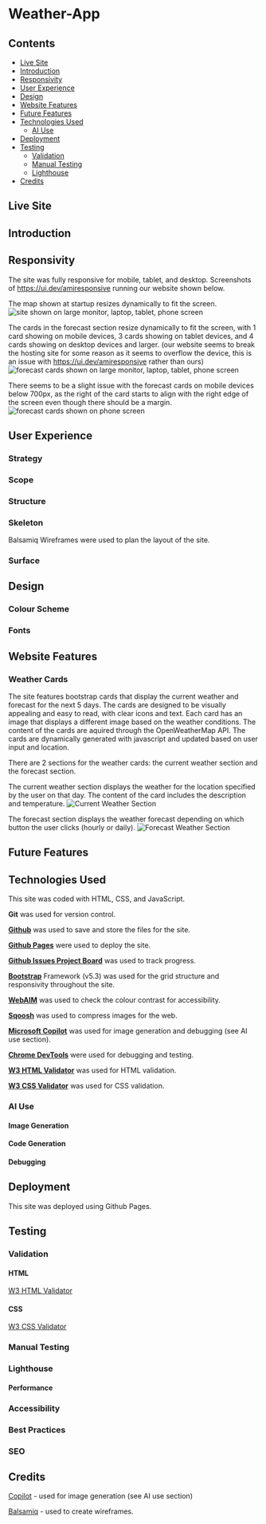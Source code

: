# Weather-App

## Contents

- [Live Site](#live-site)
- [Introduction](#introduction)
- [Responsivity](#responsivity)
- [User Experience](#user-experience)
- [Design](#design)
- [Website Features](#website-features)
- [Future Features](#future-features)
- [Technologies Used](#technologies-used)
  - [AI Use](#ai-use)
- [Deployment](#deployment)
- [Testing](#testing)
  - [Validation](#validation)
  - [Manual Testing](#manual-testing)
  - [Lighthouse](#lighthouse)
- [Credits](#credits)

## Live Site


## Introduction



## Responsivity

The site was fully responsive for mobile, tablet, and desktop. Screenshots of https://ui.dev/amiresponsive running our website shown below.

The map shown at startup resizes dynamically to fit the screen.
![site shown on large monitor, laptop, tablet, phone screen](documentation/responsivity-start.png)

The cards in the forecast section resize dynamically to fit the screen, with 1 card showing on mobile devices, 3 cards showing on tablet devices, and 4 cards showing on desktop devices and larger. (our website seems to break the hosting site for some reason as it seems to overflow the device, this is an issue with https://ui.dev/amiresponsive rather than ours)
![forecast cards shown on large monitor, laptop, tablet, phone screen](documentation/responsivity-cards.png)

There seems to be a slight issue with the forecast cards on mobile devices below 700px, as the right of the card starts to align with the right edge of the screen even though there should be a margin.
![forecast cards shown on phone screen](documentation/forecast-cards-phone.png)

<!-- ### Mobile/Tablet View -->

<!-- ### Desktop View -->

## User Experience


### Strategy


### Scope


### Structure




### Skeleton

Balsamiq Wireframes were used to plan the layout of the site. 


### Surface 
 

## Design


### Colour Scheme


### Fonts


## Website Features

### Weather Cards

The site features bootstrap cards that display the current weather and forecast for the next 5 days. The cards are designed to be visually appealing and easy to read, with clear icons and text. Each card has an image that displays a different image based on the weather conditions. The content of the cards are aquired through the OpenWeatherMap API. The cards are dynamically generated with javascript and updated based on user input and location.

There are 2 sections for the weather cards: the current weather section and the forecast section.

The current weather section displays the weather for the location specified by the user on that day.
The content of the card includes the description and temperature.
![Current Weather Section](documentation/todays-weather.png)

The forecast section displays the weather forecast depending on which button the user clicks (hourly or daily).
![Forecast Weather Section](documentation/forecast-weather-section.png)

## Future Features


## Technologies Used

This site was coded with HTML, CSS, and JavaScript.

**Git** was used for version control. 

**[Github](https://github.com/)** was used to save and store the files for the site.

**[Github Pages](https://pages.github.com/)** were used to deploy the site.

**[Github Issues Project Board](https://github.com/features/issues)** was used to track progress.

**[Bootstrap](https://getbootstrap.com/)** Framework (v5.3) was used for the grid structure and responsivity throughout the site. 

**[WebAIM](https://webaim.org/resources/contrastchecker/)** was used to check the colour contrast for accessibility.

**[Sqoosh]( https://squoosh.app/)**  was used to compress images for the web.

**[Microsoft Copilot](https://copilot.microsoft.com/)** was used for image generation and debugging (see AI use section).

**[Chrome DevTools](https://developer.chrome.com/docs/devtools)** were used for debugging and testing.

**[W3 HTML Validator](https://validator.w3.org/)** was used for HTML validation.

**[W3 CSS Validator](https://validator.w3.org/)** was used for CSS validation. 

### AI Use


#### Image Generation


#### Code Generation


#### Debugging


## Deployment

This site was deployed using Github Pages. 

## Testing 

### Validation

#### HTML

[W3 HTML Validator](https://validator.w3.org/) 

#### CSS

[W3 CSS Validator](https://validator.w3.org/) 

### Manual Testing



### Lighthouse

#### Performance 



### Accessibility 



### Best Practices



### SEO


## Credits

[Copilot](https://copilot.microsoft.com/) - used for image generation (see AI use section)

[Balsamiq](https://balsamiq.com/) - used to create wireframes.




